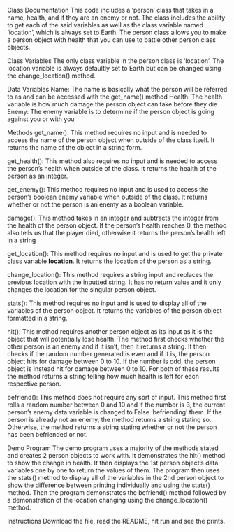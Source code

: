 Class Documentation
This code includes a ‘person’ class that takes in a name, health, and if they are an enemy or not. The class includes the ability to get each of the said variables as well as the class variable named ‘location’, which is always set to Earth. The person class allows you to make a person object with health that you can use to battle other person class objects. 

Class Variables
The only class variable in the person class is ‘location’. The location variable is always defaultly set to Earth but can be changed using the change_location() method. 

Data Variables
Name: The name is basically what the person will be referred to as and can be accessed with the get_name() method
Health: The health variable is how much damage the person object can take before they die
Enemy: The enemy variable is to determine if the person object is going against you or with you

Methods
get_name(): This method requires no input and is needed to access the name of the person object when outside of the class itself. It returns the name of the object in a string form.

get_health(): This method also requires no input and is needed to access the person’s health when outside of the class. It returns the health of the person as an integer.

get_enemy(): This method requires no input and is used to access the person’s boolean enemy variable when outside of the class. It returns whether or not the person is an enemy as a boolean variable.

damage(): This method takes in an integer and subtracts the integer from the health of the person object. If the person’s health reaches 0, the method also tells us that the player died, otherwise it returns the person’s health left in a string

get_location(): This method requires no input and is used to get the private class variable __location__. It returns the location of the person as a string.

change_location(): This method requires a string input and replaces the previous location with the inputted string. It has no return value and it only changes the location for the singular person object.

stats(): This method requires no input and is used to display all of the variables of the person object. It returns the variables of the person object formatted in a string.

hit(): This method requires another person object as its input as it is the object that will potentially lose health. The method first checks whether the other person is an enemy and if it isn’t, then it returns a string. It then checks if the random number generated is even and if it is, the person object hits for damage between 0 to 10. If the number is odd, the person object is instead hit for damage between 0 to 10. For both of these results the method returns a string telling how much health is left for each respective person.

befriend(): This method does not require any sort of input. This method first rolls a random number between 0 and 10 and if the number is 3, the current person’s enemy data variable is changed to False ‘befriending’ them. If the person is already not an enemy, the method returns a string stating so. Otherwise, the method returns a string stating whether or not the person has been befriended or not. 

Demo Program
The demo program uses a majority of the methods stated and creates 2 person objects to work with. It demonstrates the hit() method to show the change in health. It then displays the 1st person object’s data variables one by one to return the values of them. The program then uses the stats() method to display all of the variables in the 2nd person object to show the difference between printing individually and using the stats() method. Then the program demonstrates the befriend() method followed by a demonstration of the location changing using the change_location() method.

Instructions
Download the file, read the README, hit run and see the prints.
